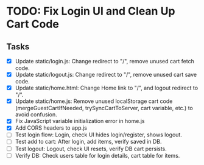 # TODO: Fix Login UI and Clean Up Cart Code

## Tasks
- [x] Update static/login.js: Change redirect to "/", remove unused cart fetch code.
- [x] Update static/logout.js: Change redirect to "/", remove unused cart save code.
- [x] Update static/home.html: Change Home link to "/", and logout redirect to "/".
- [x] Update static/home.js: Remove unused localStorage cart code (mergeGuestCartIfNeeded, trySyncCartToServer, cart variable, etc.) to avoid confusion.
- [x] Fix JavaScript variable initialization error in home.js
- [x] Add CORS headers to app.js
- [ ] Test login flow: Login, check UI hides login/register, shows logout.
- [ ] Test add to cart: After login, add items, verify saved in DB.
- [ ] Test logout: Logout, check UI resets, verify DB cart persists.
- [ ] Verify DB: Check users table for login details, cart table for items.
